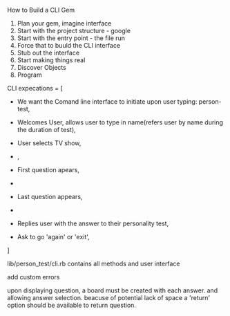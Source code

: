 How to Build a CLI Gem

1. Plan your gem, imagine interface
2. Start with the project structure - google
3. Start with the entry point - the file run
4. Force that to buuld the CLI interface
5. Stub out the interface
6. Start making things real
7. Discover Objects
8. Program

CLI expecations = [
- We want the Comand line interface to initiate upon user typing: person-test,

- Welcomes User, allows user to type in name(refers user by name during the duration of test),

- User selects TV show,

- ,

- First question apears,

-

- Last question appears,

- 

- Replies user with the answer to their personality test,

- Ask to go 'again' or 'exit',

]

lib/person_test/cli.rb contains all methods and user interface 

add custom errors

upon displaying question, a board must be created with each answer. and allowing answer selection.
beacuse of potential lack of space a 'return' option should be available to return question. 



